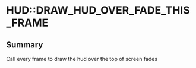 # HUD::DRAW_HUD_OVER_FADE_THIS_FRAME

## Summary
Call every frame to draw the hud over the top of screen fades
